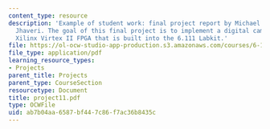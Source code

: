 ```yaml
---
content_type: resource
description: 'Example of student work: final project report by Michael Huhs and Sanjay
  Jhaveri. The goal of this final project is to implement a digital camera using a
  Xilinx Virtex II FPGA that is built into the 6.111 Labkit.'
file: https://ol-ocw-studio-app-production.s3.amazonaws.com/courses/6-111-introductory-digital-systems-laboratory-spring-2006/ab7b04aa6587bf447c86f7ac36b8435c_project11.pdf
file_type: application/pdf
learning_resource_types:
- Projects
parent_title: Projects
parent_type: CourseSection
resourcetype: Document
title: project11.pdf
type: OCWFile
uid: ab7b04aa-6587-bf44-7c86-f7ac36b8435c
---
```

